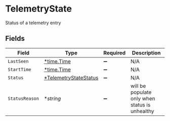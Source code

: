 # TelemetryState

Status of a telemetry entry


## Fields

| Field                                                                | Type                                                                 | Required                                                             | Description                                                          |
| -------------------------------------------------------------------- | -------------------------------------------------------------------- | -------------------------------------------------------------------- | -------------------------------------------------------------------- |
| `LastSeen`                                                           | [*time.Time](https://pkg.go.dev/time#Time)                           | :heavy_minus_sign:                                                   | N/A                                                                  |
| `StartTime`                                                          | [*time.Time](https://pkg.go.dev/time#Time)                           | :heavy_minus_sign:                                                   | N/A                                                                  |
| `Status`                                                             | [*TelemetryStateStatus](../../models/shared/telemetrystatestatus.md) | :heavy_minus_sign:                                                   | N/A                                                                  |
| `StatusReason`                                                       | **string*                                                            | :heavy_minus_sign:                                                   | will be populate only when status is unhealthy                       |
